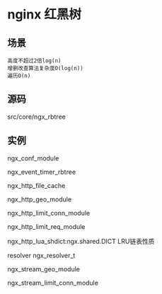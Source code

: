 # nginx 红黑树

## 场景

    高度不超过2倍log(n)  
    增删改查算法复杂度O(log(n))  
    遍历O(n)

## 源码

src/core/ngx_rbtree

## 实例

ngx_conf_module

ngx_event_timer_rbtree

ngx_http_file_cache

ngx_http_geo_module

ngx_http_limit_conn_module

ngx_http_limit_req_module

ngx_http_lua_shdict:ngx.shared.DICT LRU链表性质

resolver ngx_resolver_t

ngx_stream_geo_module

ngx_stream_limit_conn_module
